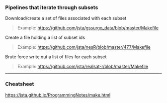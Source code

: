 
### Pipelines that iterate through subsets

Download/create a set of files associated with each subset

> Example: https://github.com/jsta/gssurgo_data/blob/master/Makefile

Create a file holding a list of subset ids

> Example: https://github.com/jsta/nesR/blob/master/477/Makefile

Brute force write out a list of files for each subset

> Example: https://github.com/jsta/realsat-r/blob/master/Makefile

----

### Cheatsheet

https://jsta.github.io/ProgrammingNotes/make.html
